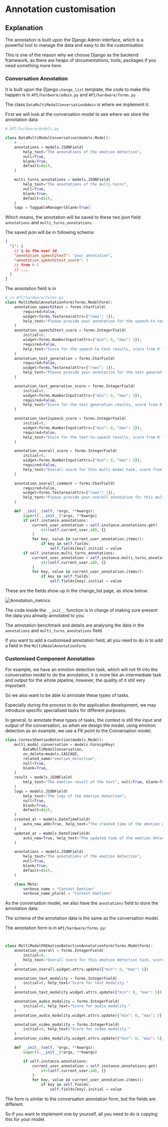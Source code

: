 # Annotation customisation

## Explanation

The annotation is built upon the Django Admin interface, which is a powerful tool to manage the data and easy to do the
customisation.

This is one of the reason why we choose Django as the backend framework, as there are heaps of documentations, tools,
packages if you need something more here.

### Conversation Annotation

It is built upon the Django `change_list` template, the code to make this happen is in `API/hardware/admin.py`
and `API/hardware/forms.py`

The class `DataMultiModalConversationAdmin` is where we implement it.

First we will look at the conversation model to see where we store the annotation data:

```python
# API/hardware/models.py

class DataMultiModalConversation(models.Model):
    # ...
    annotations = models.JSONField(
        help_text="The annotations of the emotion detection",
        null=True,
        blank=True,
        default=dict,
    )

    multi_turns_annotations = models.JSONField(
        help_text="The annotations of the multi-turns",
        null=True,
        blank=True,
        default=dict,
    )
    tags = TaggableManager(blank=True)
```

Which means, the annotation will be saved to these two json field: `annotations` and `multi_turns_annotations`.

The saved json will be in following schema:

```json
{
  "1": {
    // 1 is the user id
    "annotation_speech2text": "your annotation",
    "annotation_speech2text_score": 3
    // from 0-5
    // ...
  }
}
```

The annotation field is in

```python
# in API/hardware/forms.py
class MultiModalAnnotationForm(forms.ModelForm):
    annotation_speech2text = forms.CharField(
        required=False,
        widget=forms.Textarea(attrs={"rows": 1}),
        help_text="Please provide your annotation for the speech-to-text task.",
    )
    annotation_speech2text_score = forms.IntegerField(
        initial=0,
        widget=forms.NumberInput(attrs={"min": 0, "max": 5}),
        required=False,
        help_text="Score for the speech-to-text results, score from 0 to 5.",
    )
    annotation_text_generation = forms.CharField(
        required=False,
        widget=forms.Textarea(attrs={"rows": 1}),
        help_text="Please provide your annotation for the text generation task.",
    )

    annotation_text_generation_score = forms.IntegerField(
        initial=0,
        widget=forms.NumberInput(attrs={"min": 0, "max": 5}),
        required=False,
        help_text="Score for the text generation results, score from 0 to 5.",
    )

    annotation_text2speech_score = forms.IntegerField(
        initial=0,
        widget=forms.NumberInput(attrs={"min": 0, "max": 5}),
        required=False,
        help_text="Score for the text-to-speech results, score from 0 to 5.",
    )

    annotation_overall_score = forms.IntegerField(
        initial=0,
        widget=forms.NumberInput(attrs={"min": 0, "max": 5}),
        required=False,
        help_text="Overall score for this multi-modal task, score from 0 to 5.",
    )

    annotation_overall_comment = forms.CharField(
        required=False,
        widget=forms.Textarea(attrs={"rows": 1}),
        help_text="Please provide your overall annotation for this multi-modal task.",
    )

    def __init__(self, *args, **kwargs):
        super().__init__(*args, **kwargs)
        if self.instance.annotations:
            current_user_annotation = self.instance.annotations.get(
                str(self.current_user.id), {}
            )
            for key, value in current_user_annotation.items():
                if key in self.fields:
                    self.fields[key].initial = value
        if self.instance.multi_turns_annotations:
            current_user_annotation = self.instance.multi_turns_annotations.get(
                str(self.current_user.id), {}
            )
            for key, value in current_user_annotation.items():
                if key in self.fields:
                    self.fields[key].initial = value
```

These are the fields show up in the change_list page, as show below:

![Annotation_metrics](../images/annotation_metrics.png)

The code inside the `__init__` function is in charge of making sure present the data you already annotated to you.

The annotation benchmark and details are analysing the data in the `annotations` and `multi_turns_annotations` field.

If you want to add a customised annotation field, all you need to do is to add a field in
the `MultiModalAnnotationForm`.

### Customised Component Annotation

For example, we have an emotion detection task, which will not fit into the conversation model to do the annotation, it
is more like an intermediate task and output for the whole pipeline, however, the quality of it still very important.

So we also want to be able to annotate these types of tasks.

Especially during the process to do the application development, we may introduce specific specialised tasks for
different purposes.

In general, to annotate these types of tasks, the context is still the input and output of the conversation, so when we
design the model, using emotion detection as an example, we use a FK point to the Conversation model.

```python
class ContextEmotionDetection(models.Model):
    multi_modal_conversation = models.ForeignKey(
        DataMultiModalConversation,
        on_delete=models.CASCADE,
        related_name="emotion_detection",
        null=True,
        blank=True,
    )
    result = models.JSONField(
        help_text="The emotion result of the text", null=True, blank=True, default=dict
    )
    logs = models.JSONField(
        help_text="The logs of the emotion detection",
        null=True,
        blank=True,
        default=dict,
    )
    created_at = models.DateTimeField(
        auto_now_add=True, help_text="The created time of the emotion detection"
    )
    updated_at = models.DateTimeField(
        auto_now=True, help_text="The updated time of the emotion detection"
    )

    annotations = models.JSONField(
        help_text="The annotations of the emotion detection",
        null=True,
        blank=True,
        default=dict,
    )

    class Meta:
        verbose_name = "Context Emotion"
        verbose_name_plural = "Context Emotions"
```

As the conversation model, we also have the `annotations` field to store the annotation data.

The schema of the annotation data is the same as the conversation model.

The annotation form is in `API/hardware/forms.py`:

```python


class MultiModalFKEmotionDetectionAnnotationForm(forms.ModelForm):
    annotation_overall = forms.IntegerField(
        initial=0,
        help_text="Overall score for this emotion detection task, score from 0 to 5.",
    )
    annotation_overall.widget.attrs.update({"min": 0, "max": 5})

    annotation_text_modality = forms.IntegerField(
        initial=0, help_text="Score for text modality."
    )
    annotation_text_modality.widget.attrs.update({"min": 0, "max": 5})

    annotation_audio_modality = forms.IntegerField(
        initial=0, help_text="Score for audio modality."
    )
    annotation_audio_modality.widget.attrs.update({"min": 0, "max": 5})

    annotation_video_modality = forms.IntegerField(
        initial=0, help_text="Score for video modality."
    )
    annotation_video_modality.widget.attrs.update({"min": 0, "max": 5})

    def __init__(self, *args, **kwargs):
        super().__init__(*args, **kwargs)

        if self.instance.annotations:
            current_user_annotation = self.instance.annotations.get(
                str(self.current_user.id), {}
            )
            for key, value in current_user_annotation.items():
                if key in self.fields:
                    self.fields[key].initial = value
```

The form is similar to the conversation annotation form, but the fields are different.

So if you want to implement one by yourself, all you need to do is copying this for your model.